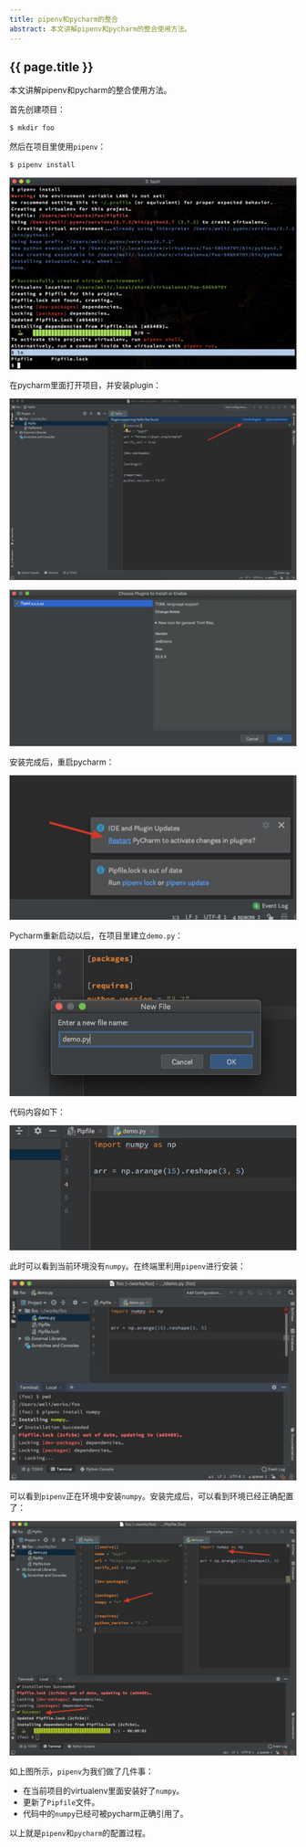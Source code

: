 ```yaml
---
title: pipenv和pycharm的整合
abstract: 本文讲解pipenv和pycharm的整合使用方法。
---
```


## {{ page.title }}

本文讲解pipenv和pycharm的整合使用方法。

首先创建项目：

```bash
$ mkdir foo
```

然后在项目里使用`pipenv`：

```bash
$ pipenv install
```

![](https://raw.githubusercontent.com/liweinan/blogpic2019/master/data/mar22/C8F4053C-A0D0-4C87-B305-F512D2CD5531.png)

在pycharm里面打开项目，并安装plugin：

![](https://raw.githubusercontent.com/liweinan/blogpic2019/master/data/mar22/C5847929-9B06-479E-A434-16CCD4E81FAE.png)

![](https://raw.githubusercontent.com/liweinan/blogpic2019/master/data/mar22/CADDCC05-2577-4381-BE0D-BC6F71EFB36B.png)

安装完成后，重启pycharm：

![](https://raw.githubusercontent.com/liweinan/blogpic2019/master/data/mar22/3381CB54-A711-4112-B22B-03296082CD80.png)

Pycharm重新启动以后，在项目里建立`demo.py`：

![](https://raw.githubusercontent.com/liweinan/blogpic2019/master/data/mar22/90DADC26-F831-45C4-B3E1-B7A9B311EA4F.png)

代码内容如下：

![](https://raw.githubusercontent.com/liweinan/blogpic2019/master/data/mar22/D0CCA974-99C3-47CB-9D6B-DD62AE329DCF.png)

此时可以看到当前环境没有`numpy`。在终端里利用`pipenv`进行安装：

![](https://raw.githubusercontent.com/liweinan/blogpic2019/master/data/mar22/3EB7B5CA-01B1-4D84-87D3-A269147B871A.png)

可以看到`pipenv`正在环境中安装`numpy`。安装完成后，可以看到环境已经正确配置了：

![](https://raw.githubusercontent.com/liweinan/blogpic2019/master/data/mar22/778E9D22-28C1-4110-9F7D-279EABEFBC64.png)

如上图所示，`pipenv`为我们做了几件事：

* 在当前项目的virtualenv里面安装好了`numpy`。
* 更新了`Pipfile`文件。
* 代码中的`numpy`已经可被pycharm正确引用了。

以上就是`pipenv`和`pycharm`的配置过程。


